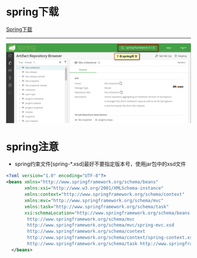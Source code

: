 # spring下载
[Spring下载](https://repo.spring.io/webapp/#/artifacts/browse/tree/General/libs-milestone)
***
![](assets/markdown-img-paste-20190709155637584.png)
# spring注意
- spring约束文件[spring-\*.xsd]最好不要指定版本号，使用jar包中的xsd文件
```xsd
<?xml version="1.0" encoding="UTF-8"?>
<beans xmlns="http://www.springframework.org/schema/beans"
       xmlns:xsi="http://www.w3.org/2001/XMLSchema-instance"
       xmlns:context="http://www.springframework.org/schema/context"
       xmlns:mvc="http://www.springframework.org/schema/mvc"
       xmlns:task="http://www.springframework.org/schema/task"
       xsi:schemaLocation="http://www.springframework.org/schema/beans http://www.springframework.org/schema/beans/spring-beans.xsd
        http://www.springframework.org/schema/mvc
        http://www.springframework.org/schema/mvc/spring-mvc.xsd
        http://www.springframework.org/schema/context
        http://www.springframework.org/schema/context/spring-context.xsd
        http://www.springframework.org/schema/task http://www.springframework.org/schema/task/spring-task.xsd">
  </beans>
```

